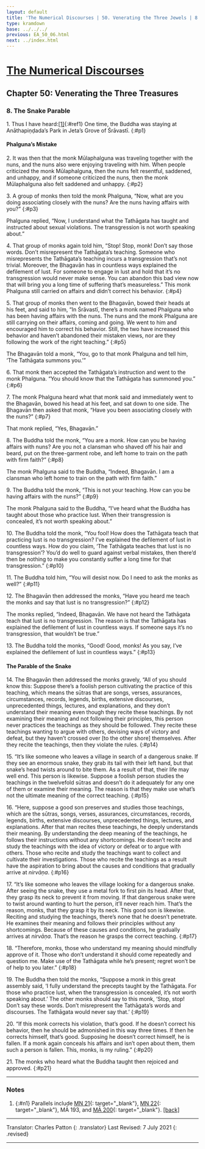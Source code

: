 ```yaml
---
layout: default
title: 'The Numerical Discourses | 50. Venerating the Three Jewels | 8. The Snake Parable'
type: kramdown
base: ../../../
previous: EA_50_06.html
next: ../index.html
---
```


# [The Numerical Discourses](../index.html)
## Chapter 50: Venerating the Three Treasures
### 8. The Snake Parable

1\. Thus I have heard:[\[1\]](#n1){:#ref1} One time, the Buddha was staying at Anāthapiṇḍada’s Park in Jeta’s Grove of Śrāvastī.
{:#p1}

#### Phalguna’s Mistake

2\. It was then that the monk Mūlaphalguna was traveling together with the nuns, and the nuns also were enjoying traveling with him. When people criticized the monk Mūlaphalguna, then the nuns felt resentful, saddened, and unhappy, and if someone criticized the nuns, then the monk Mūlaphalguna also felt saddened and unhappy.
{:#p2}

3\. A group of monks then told the monk Phalguna, “Now, what are you doing associating closely with the nuns? Are the nuns having affairs with you?”
{:#p3}

Phalguna replied, “Now, I understand what the Tathāgata has taught and instructed about sexual violations. The transgression is not worth speaking about.”

4\. That group of monks again told him, “Stop! Stop, monk! Don’t say those words. Don’t misrepresent the Tathāgata’s teaching. Someone who misrepresents the Tathāgata’s teaching incurs a transgression that’s not trivial. Moreover, the Bhagavān has in countless ways explained the defilement of lust. For someone to engage in lust and hold that it’s no transgression would never make sense. You can abandon this bad view now that will bring you a long time of suffering that’s measureless.” This monk Phalguna still carried on affairs and didn’t correct his behavior.
{:#p4}

5\. That group of monks then went to the Bhagavān, bowed their heads at his feet, and said to him, “In Śrāvastī, there’s a monk named Phalguna who has been having affairs with the nuns. The nuns and the monk Phalguna are still carrying on their affairs, coming and going. We went to him and encouraged him to correct his behavior. Still, the two have increased this behavior and haven’t abandoned their mistaken views, nor are they following the work of the right teaching.”
{:#p5}

The Bhagavān told a monk, “You, go to that monk Phalguna and tell him, ‘The Tathāgata summons you.’”

6\. That monk then accepted the Tathāgata’s instruction and went to the monk Phalguna. “You should know that the Tathāgata has summoned you.”
{:#p6}

7\. The monk Phalguna heard what that monk said and immediately went to the Bhagavān, bowed his head at his feet, and sat down to one side. The Bhagavān then asked that monk, “Have you been associating closely with the nuns?”
{:#p7}

That monk replied, “Yes, Bhagavān.”

8\. The Buddha told the monk, “You are a monk. How can you be having affairs with nuns? Are you not a clansman who shaved off his hair and beard, put on the three-garment robe, and left home to train on the path with firm faith?”
{:#p8}

The monk Phalguna said to the Buddha, “Indeed, Bhagavān. I am a clansman who left home to train on the path with firm faith.”

9\. The Buddha told the monk, “This is not your teaching. How can you be having affairs with the nuns?”
{:#p9}

The monk Phalguna said to the Buddha, “I’ve heard what the Buddha has taught about those who practice lust. When their transgression is concealed, it’s not worth speaking about.”

10\. The Buddha told the monk, “You fool! How does the Tathāgata teach that practicing lust is no transgression? I’ve explained the defilement of lust in countless ways. How do you claim, ‘The Tathāgata teaches that lust is no transgression’? You’d do well to guard against verbal mistakes, then there’d then be nothing to make you constantly suffer a long time for that transgression.”
{:#p10}

11\. The Buddha told him, “You will desist now. Do I need to ask the monks as well?”
{:#p11}

12\. The Bhagavān then addressed the monks, “Have you heard me teach the monks and say that lust is no transgression?”
{:#p12}

The monks replied, “Indeed, Bhagavān. We have not heard the Tathāgata teach that lust is no transgression. The reason is that the Tathāgata has explained the defilement of lust in countless ways. If someone says it’s no transgression, that wouldn’t be true.”

13\. The Buddha told the monks, “Good! Good, monks! As you say, I’ve explained the defilement of lust in countless ways.”
{:#p13}

#### The Parable of the Snake

14\. The Bhagavān then addressed the monks gravely, “All of you should know this: Suppose there’s a foolish person cultivating the practice of this teaching, which means the sūtras that are songs, verses, assurances, circumstances, records, legends, births, extensive discourses, unprecedented things, lectures, and explanations, and they don’t understand their meaning even though they recite these teachings. By not examining their meaning and not following their principles, this person never practices the teachings as they should be followed. They recite these teachings wanting to argue with others, devising ways of victory and defeat, but they haven’t crossed over [to the other shore] themselves. After they recite the teachings, then they violate the rules.
{:#p14}

15\. “It’s like someone who leaves a village in search of a dangerous snake. If they see an enormous snake, they grab its tail with their left hand, but that snake’s head twists around to bite them. As a result of that, their life may well end. This person is likewise. Suppose a foolish person studies the teachings in the twelvefold sūtras and doesn’t do it adequately for any one of them or examine their meaning. The reason is that they make use what’s not the ultimate meaning of the correct teaching.
{:#p15}

16\. “Here, suppose a good son preserves and studies those teachings, which are the sūtras, songs, verses, assurances, circumstances, records, legends, births, extensive discourses, unprecedented things, lectures, and explanations. After that man recites these teachings, he deeply understands their meaning. By understanding the deep meaning of the teachings, he follows their instructions without any shortcomings. He doesn’t recite and study the teachings with the idea of victory or defeat or to argue with others. Those who recite and study the teachings want to collect and cultivate their investigations. Those who recite the teachings as a result have the aspiration to bring about the causes and conditions that gradually arrive at <em>nirvāṇa</em>.
{:#p16}

17\. “It’s like someone who leaves the village looking for a dangerous snake. After seeing the snake, they use a metal fork to first pin its head. After that, they grasp its neck to prevent it from moving. If that dangerous snake were to twist around wanting to hurt the person, it’ll never reach him. That’s the reason, monks, that they grasp it by its neck. This good son is likewise. Reciting and studying the teachings, there’s none that he doesn’t penetrate. He examines their meaning and follows their principles without any shortcomings. Because of these causes and conditions, he gradually arrives at <em>nirvāṇa</em>. That’s the reason he grasps the correct teaching.
{:#p17}

18\. “Therefore, monks, those who understand my meaning should mindfully approve of it. Those who don’t understand it should come repeatedly and question me. Make use of the Tathāgata while he’s present; regret won’t be of help to you later.”
{:#p18}

19\. The Buddha then told the monks, “Suppose a monk in this great assembly said, ‘I fully understand the precepts taught by the Tathāgata. For those who practice lust, when the transgression is concealed, it’s not worth speaking about.’ The other monks should say to this monk, ‘Stop, stop! Don’t say these words. Don’t misrepresent the Tathāgata’s words and discourses. The Tathāgata would never say that.’
{:#p19}

20\. “If this monk corrects his violation, that’s good. If he doesn’t correct his behavior, then he should be admonished in this way three times. If then he corrects himself, that’s good. Supposing he doesn’t correct himself, he is fallen. If a monk again conceals his affairs and isn’t open about them, them such a person is fallen. This, monks, is my ruling.”
{:#p20}

21\. The monks who heard what the Buddha taught then rejoiced and approved.
{:#p21}

---

### Notes

1. {:#n1} Parallels include [MN 21](https://suttacentral.net/mn21){: target="_blank"}, [MN 22](https://suttacentral.net/mn22){: target="_blank"}, MĀ 193, and [MĀ 200](../../madhyama/MA_200.html){: target="_blank"}. [\[back\]](#ref1)

---

Translator: Charles Patton
{: .translator}
Last Revised: 7 July 2021
{: .revised}

---